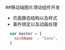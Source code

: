 ##移动端图片滑动组件开发

* 页面静态结构以及样式
* 事件绑定以及动画处理


```javascript
  var master = {
    nickName  : "Iona",
  }
```
